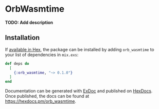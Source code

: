 # OrbWasmtime

**TODO: Add description**

## Installation

If [available in Hex](https://hex.pm/docs/publish), the package can be installed
by adding `orb_wasmtime` to your list of dependencies in `mix.exs`:

```elixir
def deps do
  [
    {:orb_wasmtime, "~> 0.1.0"}
  ]
end
```

Documentation can be generated with [ExDoc](https://github.com/elixir-lang/ex_doc)
and published on [HexDocs](https://hexdocs.pm). Once published, the docs can
be found at <https://hexdocs.pm/orb_wasmtime>.

